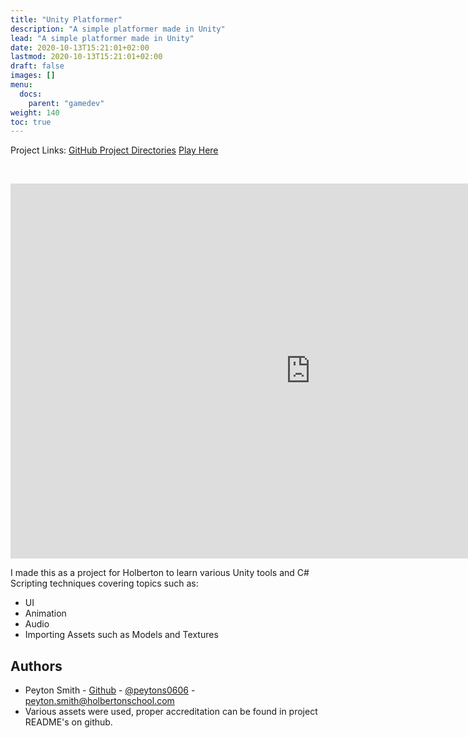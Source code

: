 ```yaml
---
title: "Unity Platformer"
description: "A simple platformer made in Unity"
lead: "A simple platformer made in Unity"
date: 2020-10-13T15:21:01+02:00
lastmod: 2020-10-13T15:21:01+02:00
draft: false
images: []
menu:
  docs:
    parent: "gamedev"
weight: 140
toc: true
---
```


Project Links: [GitHub Project Directories](https://github.com/peytonbrsmith/holbertonschool-unity) [Play Here](https://peytonbrsmith.github.io/holberton_platformer_webgl/)

<!-- PROJECT LOGO -->
<br />
<p align="center">
  <iframe width="960px" height="600px" src="https://peytonbrsmith.github.io/holberton_platformer_webgl/" title="Super Mario Bros Unity clone" frameborder="0" allow="accelerometer; autoplay; clipboard-write; encrypted-media; gyroscope; picture-in-picture" allowfullscreen></iframe>
</p>

I made this as a project for Holberton to learn various Unity tools and C# Scripting techniques covering topics such as:

* UI
* Animation
* Audio
* Importing Assets such as Models and Textures

<!-- CONTACT -->
## Authors
* Peyton Smith - [Github](https://github.com/peytonbrsmith) - [@peytons0606](https://twitter.com/peytons0606) - peyton.smith@holbertonschool.com
* Various assets were used, proper accreditation can be found in project README's on github.
